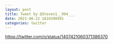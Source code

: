 ```yaml
--- 
layout: post 
title: Tweet by @Steven1__994___ 
date: 2021-06-22 1624390491 
categories: twitter 
--- 
```

https://twitter.com/o/status/1407421060371386370